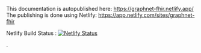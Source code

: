 This documentation is autopublished here: https://graphnet-fhir.netlify.app/
The publishing is done using Netlify: https://app.netlify.com/sites/graphnet-fhir

Netlify Build Status : [![Netlify Status](https://api.netlify.com/api/v1/badges/ec2b44f0-c873-44f3-9ed9-20ddb094a4c9/deploy-status)](https://app.netlify.com/sites/graphnet-fhir/deploys)
 
.

